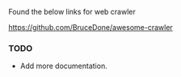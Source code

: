 Found the below links for web crawler

https://github.com/BruceDone/awesome-crawler

### TODO

* Add more documentation.